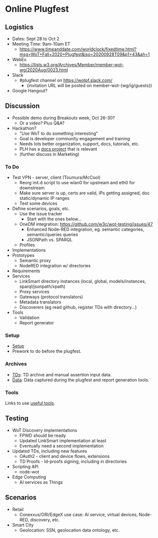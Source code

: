# Online Plugfest 

## Logistics
* Dates: Sept 28 to Oct 2
* Meeting Time: 9am-10am ET
   - https://www.timeanddate.com/worldclock/fixedtime.html?msg=WoT+Fall+2020+Plugfest&iso=20200928T09&p1=43&ah=1
* WebEx
   - https://lists.w3.org/Archives/Member/member-wot-wg/2020Aug/0023.html
* Slack 
   - #plugfest channel on https://wotpf.slack.com/
     - (invitation URL will be posted on member-wot-{wg/ig/guests})
* Google Hangout?
   
## Discussion
* Possible demo during Breakouts week, Oct 26-30?
   - Or a video?  Plus Q&A?
* Hackathon?
   - "Use WoT to do something interesting"
   - Goal is developer community engagement and training
   - Needs lots better organization, support, docs, tutorials, etc.
   - PLH has a [docs project](https://www.w3.org/PM/) that is relevant
   - (further discuss in Marketing)
   
### To Do
* Test VPN - server, client (Toumura/McCool)
    - Reorg init.d script to use wlan0 for upstream and eth0 for downstream
    - Make sure server is up, certs are valid, IPs getting assigned, doc static/dynamic IP ranges
    - Test some devices
* Define scenarios, goals, etc.
    - Use the issue tracker
        * Start with the ones below...
    - OneDM integration: https://github.com/w3c/wot-testing/issues/47
        * Enhanced Node-RED integration, eg. semantic categories, semantic/queries queries
        * JSONPath vs. SPARQL
    - Profiles
* Implementations
* Prototypes
    - Semantic proxy
    - NodeRED integration w/ directories
* Requirements
* Services 
    - LinkSmart directory instances (local, global, models/instances, sparql/jsonpath/xpath)
    - Proxy services
    - Gateways (protocol translators)
    - Metadata translators
    - Discoverers (eg read github, register TDs with directory...)
* Tools
    - Validation
    - Report generator

### Setup
* [Setup](setup.md)
* Prework to do before the plugfest.

### Archives
* [TDs](TDs/README.md): TD archive and manual assertion input data.
* [Data](data/README.md): Data captured during the plugfest and report generation tools. 

### Tools
Links to use [useful tools](tools/README.md).

## Testing
* WoT Discovery implementations
   - FPWD should be ready
   - Updated LinkSmart implementation at least
   - Eventually need a second implementation
* Updated TDs, including new features
   - OAuth2 - client and device flows, extensions
   - TD Proofs - ld-proofs signing, including in directories
* Scripting API
   - node-wot
* Edge Computing
   - AI services as Things

## Scenarios
* Retail
   - Conexxus/ORI/EdgeX use case: AI service, virtual devices, Node-RED, discovery, etc.
* Smart City
   - Geolocation: SSN, geolocation data ontology, etc.
